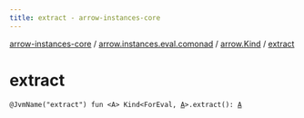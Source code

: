 ```yaml
---
title: extract - arrow-instances-core
---
```


[arrow-instances-core](../../index.html) / [arrow.instances.eval.comonad](../index.html) / [arrow.Kind](index.html) / [extract](./extract.html)

# extract

`@JvmName("extract") fun <A> Kind<ForEval, `[`A`](extract.html#A)`>.extract(): `[`A`](extract.html#A)